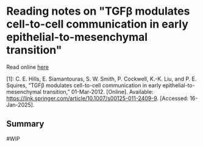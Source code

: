 
# Reading notes on "TGFβ modulates cell-to-cell communication in early epithelial-to-mesenchymal transition"

Read online [here](https://link.springer.com/article/10.1007/s00125-011-2409-9)

[1]: C. E. Hills, E. Siamantouras, S. W. Smith, P. Cockwell, K.-K. Liu, and P. E. Squires, “TGFβ modulates cell-to-cell communication in early epithelial-to-mesenchymal transition,” 01-Mar-2012. [Online]. Available: https://link.springer.com/article/10.1007/s00125-011-2409-9. [Accessed: 16-Jan-2025].

## Summary

#WIP 